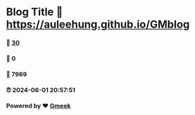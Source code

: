# Blog Title :link: https://auleehung.github.io/GMblog 
### :page_facing_up: [30](https://auleehung.github.io/GMblog/tag.html) 
### :speech_balloon: 0 
### :hibiscus: 7969 
### :alarm_clock: 2024-06-01 20:57:51 
### Powered by :heart: [Gmeek](https://github.com/Meekdai/Gmeek)
